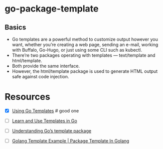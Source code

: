 # go-package-template

## Basics

- Go templates are a powerful method to customize output however you want, whether you’re creating a web page, sending an e-mail, working with Buffalo, Go-Hugo, or just using some CLI such as kubectl.
- There’re two packages operating with templates — text/template and html/template.
- Both provide the same interface.
- However, the html/template package is used to generate HTML output safe against code injection.
 


# Resources

- [x] [Using Go Templates](https://blog.gopheracademy.com/advent-2017/using-go-templates/#:~:text=Go%20templates%20are%20a%20powerful,%2Ftemplate%20and%20html%2Ftemplate%20.)  # good one
- [ ] [Learn and Use Templates in Go](https://levelup.gitconnected.com/learn-and-use-templates-in-go-aa6146b01a38)
- [ ] [Understanding Go’s template package](https://medium.com/@IndianGuru/understanding-go-s-template-package-c5307758fab0)
- [ ] [Golang Template Example | Package Template In Golang](https://appdividend.com/2019/11/27/golang-template-example-package-template-in-golang/)

